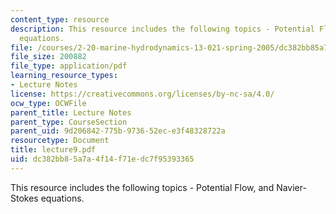 ```yaml
---
content_type: resource
description: This resource includes the following topics - Potential Flow, and Navier-Stokes
  equations.
file: /courses/2-20-marine-hydrodynamics-13-021-spring-2005/dc382bb85a7a4f14f71edc7f95393365_lecture9.pdf
file_size: 200882
file_type: application/pdf
learning_resource_types:
- Lecture Notes
license: https://creativecommons.org/licenses/by-nc-sa/4.0/
ocw_type: OCWFile
parent_title: Lecture Notes
parent_type: CourseSection
parent_uid: 9d206842-775b-9736-52ec-e3f48328722a
resourcetype: Document
title: lecture9.pdf
uid: dc382bb8-5a7a-4f14-f71e-dc7f95393365
---
```

This resource includes the following topics - Potential Flow, and Navier-Stokes equations.
